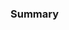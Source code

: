 ### Summary
<!--- Please leave a concise description of changes introduced in this PR -->
<!--- e.g. "This PR changes button's color to red" -->

<!--- PR checklist
- I added/updated tests to verify this change works as intended
- I reviewed my own code
- I tested these changes myself
- I updated related documentation ([Confluence](https://anymove.atlassian.net/wiki/spaces/ANYMOVE/pages), `README.md`, if applicable)
- I included screenshots in the description of this PR if the changes introduced are visual
- I created tickets for newly introduced `TODO` and referenced them in the `TODO` comment
- I assigned reviewers to this pull request
- I assigned myself to this pull request
- I updated Jira status of associated tickets -->

